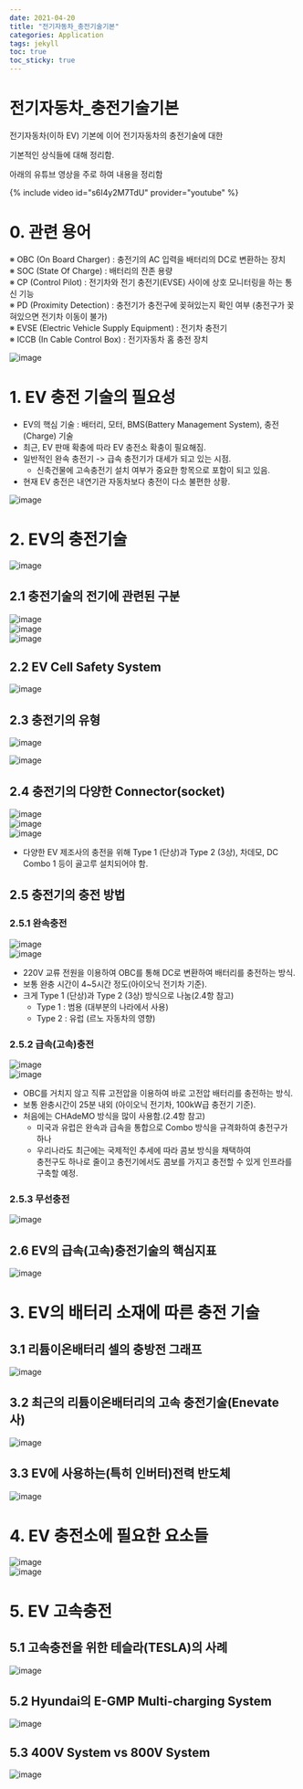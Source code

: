 ```yaml
---
date: 2021-04-20
title: "전기자동차_충전기술기본"
categories: Application
tags: jekyll
toc: true  
toc_sticky: true 
---
```


전기자동차_충전기술기본
=============

전기자동차(이하 EV) 기본에 이어 전기자동차의 충전기술에 대한    

기본적인 상식들에 대해 정리함.    

아래의 유튜브 영상을 주로 하여 내용을 정리함    

{% include video id="s6I4y2M7TdU" provider="youtube" %}    

# 0. 관련 용어

※ OBC (On Board Charger) : 충전기의 AC 입력을 배터리의 DC로 변환하는 장치    
※ SOC (State Of Charge) : 배터리의 잔존 용량    
※ CP (Control Pilot) : 전기차와 전기 충전기(EVSE) 사이에 상호 모니터링을 하는 통신 기능    
※ PD (Proximity Detection) : 충전기가 충전구에 꽂혀있는지 확인 여부 (충전구가 꽂혀있으면 전기차 이동이 불가)    
※ EVSE (Electric Vehicle Supply Equipment) : 전기차 충전기    
※ ICCB (In Cable Control Box) : 전기자동차 홈 충전 장치    

![image](https://user-images.githubusercontent.com/79636864/115357985-2d5d9080-a1f8-11eb-99eb-6482a8c874b4.png)


# 1. EV 충전 기술의 필요성
* EV의 핵심 기술 : 배터리, 모터, BMS(Battery Management System), 충전(Charge) 기술
* 최근, EV 판매 확충에 따라 EV 충전소 확충이 필요해짐.
* 일반적인 완속 충전기 -> 급속 충전기가 대세가 되고 있는 시점.
    * 신축건물에 고속충전기 설치 여부가 중요한 항목으로 포함이 되고 있음.
* 현재 EV 충전은 내연기관 자동차보다 충전이 다소 불편한 상황.    

![image](https://user-images.githubusercontent.com/79636864/115357517-ac05fe00-a1f7-11eb-86ec-89d73626430d.png)    

# 2. EV의 충전기술
![image](https://user-images.githubusercontent.com/79636864/115357582-be803780-a1f7-11eb-9e23-561183d47efb.png)    

## 2.1 충전기술의 전기에 관련된 구분
![image](https://user-images.githubusercontent.com/79636864/115357642-d0fa7100-a1f7-11eb-92d7-98670bd428cc.png)    
![image](https://user-images.githubusercontent.com/79636864/115359971-25065500-a1fa-11eb-8f6f-14620b246e87.png)    
![image](https://user-images.githubusercontent.com/79636864/115360002-2df72680-a1fa-11eb-84c4-f192cf710c1a.png)    

## 2.2 EV Cell Safety System
![image](https://user-images.githubusercontent.com/79636864/115360111-47986e00-a1fa-11eb-9793-d2d0232da84f.png)    

## 2.3 충전기의 유형
![image](https://user-images.githubusercontent.com/79636864/115358111-49f9c880-a1f8-11eb-845b-c5ce37814b4d.png)    

![image](https://user-images.githubusercontent.com/79636864/115358182-5c740200-a1f8-11eb-83f5-8b4df638a5af.png)    

## 2.4 충전기의 다양한 Connector(socket)
![image](https://user-images.githubusercontent.com/79636864/115359893-1324b200-a1fa-11eb-82e1-1ed1445c8a72.png)    
![image](https://user-images.githubusercontent.com/79636864/115360856-fccb2600-a1fa-11eb-8319-393160f1c252.png)    
![image](https://user-images.githubusercontent.com/79636864/115360900-05bbf780-a1fb-11eb-9956-64fb30cdf8b4.png)    

* 다양한 EV 제조사의 충전을 위해 Type 1 (단상)과 Type 2 (3상), 차데모, DC Combo 1 등이 골고루 설치되어야 함.

## 2.5 충전기의 충전 방법
### 2.5.1 완속충전
![image](https://user-images.githubusercontent.com/79636864/115359008-326f0f80-a1f9-11eb-88ae-bb8868b474e1.png)    
![image](https://user-images.githubusercontent.com/79636864/115360394-8d553680-a1fa-11eb-9f7f-24b5daee9b2d.png)    

* 220V 교류 전원을 이용하여 OBC를 통해 DC로 변환하여 배터리를 충전하는 방식. 
* 보통 완충 시간이 4~5시간 정도(아이오닉 전기차 기준).
* 크게 Type 1 (단상)과 Type 2 (3상) 방식으로 나눔(2.4항 참고)
    * Type 1 : 범용 (대부분의 나라에서 사용)
    * Type 2 : 유럽 (르노 자동차의 영향)

### 2.5.2 급속(고속)충전
![image](https://user-images.githubusercontent.com/79636864/115359047-3dc23b00-a1f9-11eb-885f-ffff432bd149.png)    
![image](https://user-images.githubusercontent.com/79636864/115361174-474ca280-a1fb-11eb-8aef-7f58c6b7f61f.png)    

* OBC를 거치지 않고 직류 고전압을 이용하여 바로 고전압 배터리를 충전하는 방식.
* 보통 완충시간이 25분 내외 (아이오닉 전기차, 100kW급 충전기 기준).
* 처음에는 CHAdeMO 방식을 많이 사용함.(2.4항 참고)
    * 미국과 유럽은 완속과 급속을 통합으로 Combo 방식을 규격화하여 충전구가 하나
    * 우리나라도 최근에는 국제적인 추세에 따라 콤보 방식을 채택하여    
      충전구도 하나로 줄이고 충전기에서도 콤보를 가지고 충전할 수 있게 인프라를 구축할 예정.

### 2.5.3 무선충전
![image](https://user-images.githubusercontent.com/79636864/115359084-47e43980-a1f9-11eb-95e6-09c749dd2fbf.png)

## 2.6 EV의 급속(고속)충전기술의 핵심지표
![image](https://user-images.githubusercontent.com/79636864/115358511-b70d5e00-a1f8-11eb-942e-5c64ac989796.png)    

# 3. EV의 배터리 소재에 따른 충전 기술
## 3.1 리튬이온배터리 셀의 충방전 그래프    
![image](https://user-images.githubusercontent.com/79636864/115358635-d3a99600-a1f8-11eb-9e6e-083c2fc03d4f.png)    

## 3.2 최근의 리튬이온배터리의 고속 충전기술(Enevate 사)
![image](https://user-images.githubusercontent.com/79636864/115358764-f176fb00-a1f8-11eb-95b7-d0d270913b16.png)    

## 3.3 EV에 사용하는(특히 인버터)전력 반도체
![image](https://user-images.githubusercontent.com/79636864/115360233-68f95a00-a1fa-11eb-82c2-3c81289e2819.png)    


# 4. EV 충전소에 필요한 요소들
![image](https://user-images.githubusercontent.com/79636864/115359386-95f93d00-a1f9-11eb-9639-be234518b756.png)    
![image](https://user-images.githubusercontent.com/79636864/115359407-9c87b480-a1f9-11eb-8a31-adb2f7618652.png)    

# 5. EV 고속충전
## 5.1 고속충전을 위한 테슬라(TESLA)의 사례
![image](https://user-images.githubusercontent.com/79636864/115359607-cf31ad00-a1f9-11eb-97bf-aa001d01e60f.png)    

## 5.2 Hyundai의 E-GMP Multi-charging System
![image](https://user-images.githubusercontent.com/79636864/115359691-e2dd1380-a1f9-11eb-92ea-ad719195db76.png)    

## 5.3 400V System vs 800V System
![image](https://user-images.githubusercontent.com/79636864/115359776-f5efe380-a1f9-11eb-8375-607bddd129c7.png)    


















